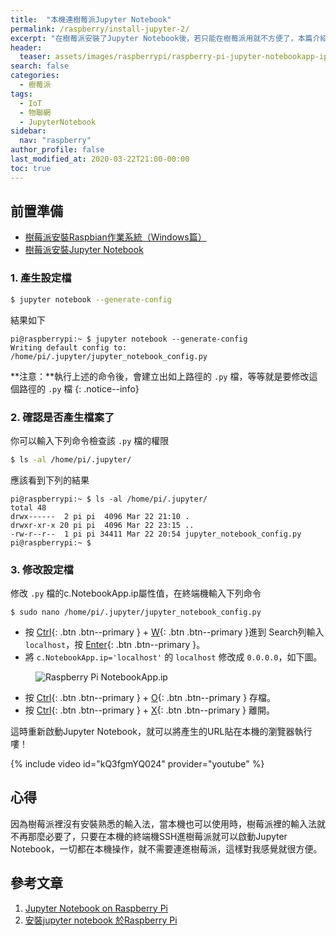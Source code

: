 ```yaml
---
title:  "本機連樹莓派Jupyter Notebook"
permalink: /raspberry/install-jupyter-2/
excerpt: "在樹莓派安裝了Jupyter Notebook後，若只能在樹莓派用就不方便了，本篇介紹如何修改設定可以讓本機也能連到樹莓派的Jupyter Notebook喔！"
header:
  teaser: assets/images/raspberrypi/raspberry-pi-jupyter-notebookapp-ip.png
search: false
categories: 
  - 樹莓派
tags:
  - IoT
  - 物聯網
  - JupyterNotebook
sidebar:
  nav: "raspberry"
author_profile: false
last_modified_at: 2020-03-22T21:00-00:00
toc: true
---
```

## 前置準備
* [樹莓派安裝Raspbian作業系統（Windows篇）](/aiot/raspberry-raspbian-1-installation/)
* [樹莓派安裝Jupyter Notebook](/aiot/raspberry-install-jupyter-1/)

### 1. 產生設定檔
```bash
$ jupyter notebook --generate-config
```
結果如下
```
pi@raspberrypi:~ $ jupyter notebook --generate-config
Writing default config to: /home/pi/.jupyter/jupyter_notebook_config.py
```
**注意：**執行上述的命令後，會建立出如上路徑的 `.py` 檔，等等就是要修改這個路徑的 `.py` 檔
{: .notice--info}

### 2. 確認是否產生檔案了
你可以輸入下列命令檢查該 `.py` 檔的權限
```bash
$ ls -al /home/pi/.jupyter/
```
應該看到下列的結果
```
pi@raspberrypi:~ $ ls -al /home/pi/.jupyter/
total 48
drwx------  2 pi pi  4096 Mar 22 21:10 .
drwxr-xr-x 20 pi pi  4096 Mar 22 23:15 ..
-rw-r--r--  1 pi pi 34411 Mar 22 20:54 jupyter_notebook_config.py
pi@raspberrypi:~ $ 
```

### 3. 修改設定檔
修改 `.py` 檔的c.NotebookApp.ip屬性值，在終端機輸入下列命令
```
$ sudo nano /home/pi/.jupyter/jupyter_notebook_config.py
```
* 按 [Ctrl](#link){: .btn .btn--primary } + [W](#link){: .btn .btn--primary }進到 Search列輸入 `localhost`，按 [Enter](#link){: .btn .btn--primary }。
* 將 `c.NotebookApp.ip='localhost'` 的 `localhost` 修改成 `0.0.0.0`，如下圖。

<figure>
  <img src="{{ '/assets/images/raspberrypi/raspberry-pi-jupyter-notebookapp-ip.png' | relative_url }}" alt="Raspberry Pi NotebookApp.ip">
</figure>

* 按 [Ctrl](#link){: .btn .btn--primary } + [O](#link){: .btn .btn--primary } 存檔。
* 按 [Ctrl](#link){: .btn .btn--primary } + [X](#link){: .btn .btn--primary } 離開。

這時重新啟動Jupyter Notebook，就可以將產生的URL貼在本機的瀏覽器執行嘍！

{% include video id="kQ3fgmYQ024" provider="youtube" %}


## 心得
因為樹莓派裡沒有安裝熟悉的輸入法，當本機也可以使用時，樹莓派裡的輸入法就不再那麼必要了，只要在本機的終端機SSH進樹莓派就可以啟動Jupyter Notebook，一切都在本機操作，就不需要連進樹莓派，這樣對我感覺就很方便。


## 參考文章 ##
1. [Jupyter Notebook on Raspberry Pi](https://www.instructables.com/id/Jupyter-Notebook-on-Raspberry-Pi/)
2. [安裝jupyter notebook 於Raspberry Pi](http://blog.ittraining.com.tw/2018/10/jupyter-notebook-raspberry-pi-3.html)